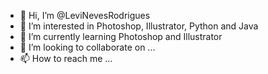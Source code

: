 - 👋 Hi, I’m @LeviNevesRodrigues
- 👀 I’m interested in Photoshop, Illustrator, Python and Java
- 🌱 I’m currently learning Photoshop and Illustrator
- 💞️ I’m looking to collaborate on ...
- 📫 How to reach me ...

<!---
LeviNevesRodrigues/LeviNevesRodrigues is a ✨ special ✨ repository because its `README.md` (this file) appears on your GitHub profile.
You can click the Preview link to take a look at your changes.
--->
